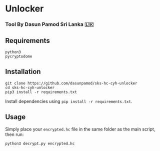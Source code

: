 # Unlocker
###    Tool By Dasun Pamod Sri Lanka 🇱🇰 



## Requirements

    python3
    pycryptodome

## Installation

    git clone https://github.com/dasunpamod/sks-hc-cyh-unlocker
    cd sks-hc-cyh-unlocker
    pip3 install -r requirements.txt

Install dependencies using `pip install -r requirements.txt`.

## Usage

Simply place your `encrypted.hc` file in the same folder as the main script, then run:

    python3 decrypt.py encrypted.hc

